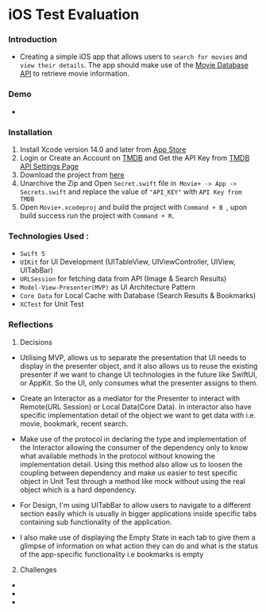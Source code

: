 # iOS Test Evaluation

### Introduction
-  Creating a simple iOS app that allows users to ```search for movies``` and ```view their details```. The app should make use of the [Movie Database API](https://www.themoviedb.org/documentation/api) to retrieve movie information.

### Demo
-

### Installation

1. Install Xcode version 14.0 and later from [App Store](https://apps.apple.com/us/app/xcode/id497799835?mt=12) 
2. Login or Create an Account on [TMDB](https://www.themoviedb.org/) and Get the API Key from [TMDB API Settings Page](https://www.themoviedb.org/settings/api)
3. Download the project from [here](https://github.com/esikmalazman/Movie-TakeHomeProjectTest/archive/refs/heads/main.zip)
4. Unarchive the Zip and Open ```Secret.swift``` file in``` Movie+ -> App -> Secrets.swift``` and replace the value of ```"API_KEY"``` with  `API Key from TMDB`
5. Open ```Movie+.xcodeproj``` and build the project with ```Command + B ```, upon build success run the project with ```Command + R```.

### Technologies Used :

- `Swift 5`
- `UIKit` for UI Development (UITableView, UIViewController, UIView, UITabBar)
- `URLSession` for fetching data from API (Image & Search Results) 
- `Model-View-Presenter(MVP)` as UI Architecture Pattern
- `Core Data` for Local Cache with Database (Search Results & Bookmarks)
- `XCTest` for Unit Test

### Reflections

1. Decisions

- Utilising MVP, allows us to separate the presentation that UI needs to display in the presenter object, and it also allows us to reuse the existing presenter if we want to change UI technologies in the future like SwiftUI, or AppKit. So the UI, only consumes what the presenter assigns to them.
  
- Create an Interactor as a mediator for the Presenter to interact with Remote(URL Session) or Local Data(Core Data). In interactor also have specific implementation detail of the object we want to get data with i.e. movie, bookmark, recent search.
  
- Make use of the protocol in declaring the type and implementation of the Interactor allowing the consumer of the dependency only to know what available methods in the protocol without knowing the implementation detail. Using this method also allow us to loosen the coupling between dependency and make us easier to test specific object in Unit Test through a method like mock without using the real object which is a hard dependency.
- For Design, I'm using UITabBar to allow users to navigate to a different section easily which is usually in bigger applications inside specific tabs containing sub functionality of the application.
  
- I also make use of displaying the Empty State in each tab to give them a glimpse of information on what action they can do and what is the status of the app-specific functionality i.e bookmarks is empty

2. Challenges

-
-
-

   
